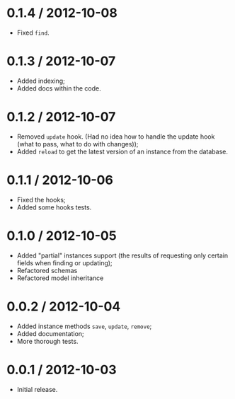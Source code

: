 # 0.1.4 / 2012-10-08

- Fixed `find`.

# 0.1.3 / 2012-10-07

- Added indexing;
- Added docs within the code.

# 0.1.2 / 2012-10-07

- Removed `update` hook. (Had no idea how to handle the update hook (what to pass, what to do with changes));
- Added `reload` to get the latest version of an instance from the database.

# 0.1.1 / 2012-10-06

- Fixed the hooks;
- Added some hooks tests.

# 0.1.0 / 2012-10-05

- Added "partial" instances support (the results of requesting only certain fields when finding or updating);
- Refactored schemas
- Refactored model inheritance

# 0.0.2 / 2012-10-04

- Added instance methods `save`, `update`, `remove`;
- Added documentation;
- More thorough tests.

# 0.0.1 / 2012-10-03

- Initial release.
